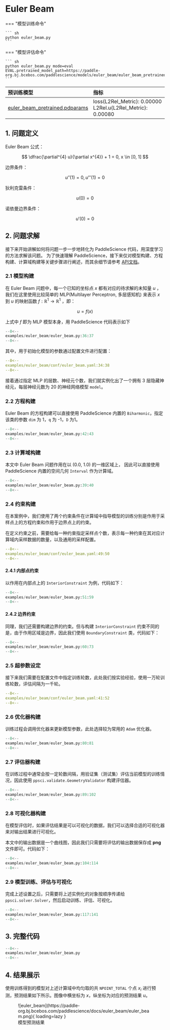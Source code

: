 # Euler Beam

=== "模型训练命令"

    ``` sh
    python euler_beam.py
    ```

=== "模型评估命令"

    ``` sh
    python euler_beam.py mode=eval EVAL.pretrained_model_path=https://paddle-org.bj.bcebos.com/paddlescience/models/euler_beam/euler_beam_pretrained.pdparams
    ```

| 预训练模型  | 指标 |
|:--| :--|
| [euler_beam_pretrained.pdparams](https://paddle-org.bj.bcebos.com/paddlescience/models/euler_beam/euler_beam_pretrained.pdparams) | loss(L2Rel_Metric): 0.00000<br>L2Rel.u(L2Rel_Metric): 0.00080 |

## 1. 问题定义

Euler Beam 公式：

$$
\dfrac{\partial^{4} u}{\partial x^{4}} + 1 = 0, x \in [0, 1]
$$

边界条件：

$$
u''(1)=0, u'''(1)=0
$$

狄利克雷条件：

$$
u(0)=0
$$

诺依曼边界条件：

$$
u'(0)=0
$$

## 2. 问题求解

接下来开始讲解如何将问题一步一步地转化为 PaddleScience 代码，用深度学习的方法求解该问题。
为了快速理解 PaddleScience，接下来仅对模型构建、方程构建、计算域构建等关键步骤进行阐述，而其余细节请参考 [API文档](../api/arch.md)。

### 2.1 模型构建

在 Euler Beam 问题中，每一个已知的坐标点 $x$ 都有对应的待求解的未知量 $u$
，我们在这里使用比较简单的 MLP(Multilayer Perceptron, 多层感知机) 来表示 $x$ 到 $u$ 的映射函数 $f: \mathbb{R}^1 \to \mathbb{R}^1$ ，即：

$$
u = f(x)
$$

上式中 $f$ 即为 MLP 模型本身，用 PaddleScience 代码表示如下

``` py linenums="36"
--8<--
examples/euler_beam/euler_beam.py:36:37
--8<--
```

其中，用于初始化模型的参数通过配置文件进行配置：

``` yaml linenums="34"
--8<--
examples/euler_beam/conf/euler_beam.yaml:34:38
--8<--
```

接着通过指定 MLP 的层数、神经元个数，我们就实例化出了一个拥有 3 层隐藏神经元，每层神经元数为 20 的神经网络模型 `model`。

### 2.2 方程构建

Euler Beam 的方程构建可以直接使用 PaddleScience 内置的 `Biharmonic`，指定该类的参数 `dim` 为 1，`q` 为 -1，`D` 为1。

``` py linenums="42"
--8<--
examples/euler_beam/euler_beam.py:42:43
--8<--
```

### 2.3 计算域构建

本文中 Euler Beam 问题作用在以 (0.0, 1.0) 的一维区域上，
因此可以直接使用 PaddleScience 内置的空间几何 `Interval` 作为计算域。

``` py linenums="39"
--8<--
examples/euler_beam/euler_beam.py:39:40
--8<--
```

### 2.4 约束构建

在本案例中，我们使用了两个约束条件在计算域中指导模型的训练分别是作用于采样点上的方程约束和作用于边界点上的约束。

在定义约束之前，需要给每一种约束指定采样点个数，表示每一种约束在其对应计算域内采样数据的数量，以及通用的采样配置。

``` yaml linenums="49"
--8<--
examples/euler_beam/conf/euler_beam.yaml:49:50
--8<--
```

#### 2.4.1 内部点约束

以作用在内部点上的 `InteriorConstraint` 为例，代码如下：

``` py linenums="51"
--8<--
examples/euler_beam/euler_beam.py:51:59
--8<--
```

#### 2.4.2 边界约束

同理，我们还需要构建边界的约束。但与构建 `InteriorConstraint` 约束不同的是，由于作用区域是边界，因此我们使用 `BoundaryConstraint` 类，代码如下：

``` py linenums="60"
--8<--
examples/euler_beam/euler_beam.py:60:73
--8<--
```

### 2.5 超参数设定

接下来我们需要在配置文件中指定训练轮数，此处我们按实验经验，使用一万轮训练轮数，评估间隔为一千轮。

``` yaml linenums="41"
--8<--
examples/euler_beam/conf/euler_beam.yaml:41:52
--8<--
```

### 2.6 优化器构建

训练过程会调用优化器来更新模型参数，此处选择较为常用的 `Adam` 优化器。

``` py linenums="80"
--8<--
examples/euler_beam/euler_beam.py:80:81
--8<--
```

### 2.7 评估器构建

在训练过程中通常会按一定轮数间隔，用验证集（测试集）评估当前模型的训练情况，因此使用 `ppsci.validate.GeometryValidator` 构建评估器。

``` py linenums="89"
--8<--
examples/euler_beam/euler_beam.py:89:102
--8<--
```

### 2.8 可视化器构建

在模型评估时，如果评估结果是可以可视化的数据，我们可以选择合适的可视化器来对输出结果进行可视化。

本文中的输出数据是一个曲线图，因此我们只需要将评估的输出数据保存成 **png** 文件即可。代码如下：

``` py linenums="104"
--8<--
examples/euler_beam/euler_beam.py:104:114
--8<--
```

### 2.9 模型训练、评估与可视化

完成上述设置之后，只需要将上述实例化的对象按顺序传递给 `ppsci.solver.Solver`，然后启动训练、评估、可视化。

``` py linenums="117"
--8<--
examples/euler_beam/euler_beam.py:117:141
--8<--
```

## 3. 完整代码

``` py linenums="1" title="euler_beam.py"
--8<--
examples/euler_beam/euler_beam.py
--8<--
```

## 4. 结果展示

使用训练得到的模型对上述计算域中均匀取的共 `NPOINT_TOTAL` 个点 $x_i$ 进行预测，预测结果如下所示。图像中横坐标为 $x$，纵坐标为对应的预测结果 $u$。

<figure markdown>
  ![euler_beam](https://paddle-org.bj.bcebos.com/paddlescience/docs/euler_beam/euler_beam.png){ loading=lazy }
  <figcaption>模型预测结果</figcaption>
</figure>
